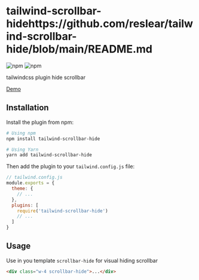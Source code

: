 # tailwind-scrollbar-hidehttps://github.com/reslear/tailwind-scrollbar-hide/blob/main/README.md

![npm](https://img.shields.io/npm/v/tailwind-scrollbar-hide)
![npm](https://img.shields.io/npm/dt/tailwind-scrollbar-hide)

tailwindcss plugin hide scrollbar

[Demo](https://reslear.github.io/packages/tailwind-scroll-hide/index.html)

## Installation

Install the plugin from npm:

```sh
# Using npm
npm install tailwind-scrollbar-hide

# Using Yarn
yarn add tailwind-scrollbar-hide
```

Then add the plugin to your `tailwind.config.js` file:

```js
// tailwind.config.js
module.exports = {
  theme: {
    // ...
  },
  plugins: [
    require('tailwind-scrollbar-hide')
    // ...
  ]
}
```

## Usage

Use in you template `scrollbar-hide` for visual hiding scrollbar

```html
<div class="w-4 scrollbar-hide">...</div>
```

